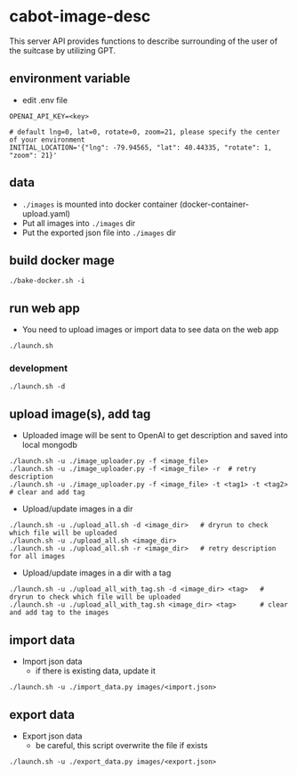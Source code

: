 # cabot-image-desc

This server API provides functions to describe surrounding of the user of the suitcase by utilizing GPT.

## environment variable

- edit .env file

```
OPENAI_API_KEY=<key>

# default lng=0, lat=0, rotate=0, zoom=21, please specify the center of your environment
INITIAL_LOCATION='{"lng": -79.94565, "lat": 40.44335, "rotate": 1, "zoom": 21}'
```

## data

- `./images` is mounted into docker container (docker-container-upload.yaml)
- Put all images into `./images` dir
- Put the exported json file into `./images` dir

## build docker mage

```
./bake-docker.sh -i
```

## run web app

- You need to upload images or import data to see data on the web app

```
./launch.sh
```

### development

```
./launch.sh -d
```

## upload image(s), add tag

- Uploaded image will be sent to OpenAI to get description and saved into local mongodb

```
./launch.sh -u ./image_uploader.py -f <image_file>
./launch.sh -u ./image_uploader.py -f <image_file> -r  # retry description
./launch.sh -u ./image_uploader.py -f <image_file> -t <tag1> -t <tag2> # clear and add tag
```

- Upload/update images in a dir
```
./launch.sh -u ./upload_all.sh -d <image_dir>   # dryrun to check which file will be uploaded
./launch.sh -u ./upload_all.sh <image_dir>
./launch.sh -u ./upload_all.sh -r <image_dir>   # retry description for all images
```

- Upload/update images in a dir with a tag
```
./launch.sh -u ./upload_all_with_tag.sh -d <image_dir> <tag>   # dryrun to check which file will be uploaded
./launch.sh -u ./upload_all_with_tag.sh <image_dir> <tag>      # clear and add tag to the images
```

## import data

- Import json data
  - if there is existing data, update it

```
./launch.sh -u ./import_data.py images/<import.json>
```

## export data

- Export json data
  - be careful, this script overwrite the file if exists

```
./launch.sh -u ./export_data.py images/<export.json>
```

